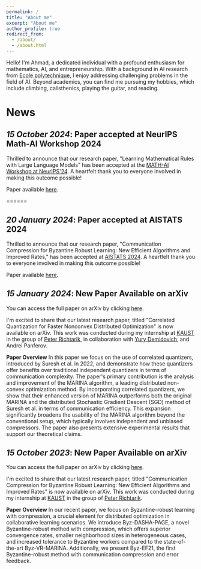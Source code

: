 ```yaml
---
permalink: /
title: "About me"
excerpt: "About me"
author_profile: true
redirect_from: 
  - /about/
  - /about.html
---
```


Hello! I'm Ahmad, a dedicated individual with a profound enthusiasm for mathematics, AI, and entrepreneurship. With a background in AI research from [Ecole polytechnique](https://www.polytechnique.edu/), I enjoy addressing challenging problems in the field of AI. Beyond academics, you can find me pursuing my hobbies, which include climbing, calisthenics, playing the guitar, and reading.

News
======
## *15 October 2024*: Paper accepted at NeurIPS Math-AI Workshop 2024

Thrilled to announce that our research paper, "Learning Mathematical Rules with Large Language
Models" has been accepted at the [MATH-AI Workshop at NeurIPS'24](https://mathai2024.github.io/). A heartfelt thank you to everyone involved in making this outcome possible!

Paper available [here](https://arxiv.org/pdf/2410.16973.pdf).

======
## *20 January 2024*: Paper accepted at AISTATS 2024

Thrilled to announce that our research paper, "Communication Compression for Byzantine Robust Learning: New Efficient Algorithms and Improved Rates," has been accepted at [AISTATS 2024](https://virtual.aistats.org/). A heartfelt thank you to everyone involved in making this outcome possible!

Paper available [here](https://arxiv.org/pdf/2401.05518.pdf).




## *15 January 2024*: New Paper Available on arXiv
You can access the full paper on arXiv by clicking [here](https://arxiv.org/pdf/2401.05518.pdf).

I'm excited to share that our latest research paper, titled "Correlated Quantization for Faster Nonconvex Distributed
Optimization" is now available on arXiv. This work was conducted during my internship at [KAUST](https://kaust.edu.sa) in the group of [Peter Richtarik](https://richtarik.org), in collaboration with [Yury Demidovich](https://scholar.google.com/citations?user=CDENSiUAAAAJ&hl=ru), and Andrei Panferov.

**Paper Overview**
In this paper we focus on the use of correlated quantizers, introduced by Suresh et al. in 2022, and demonstrate how these quantizers offer benefits over traditional independent quantizers in terms of communication complexity. The paper's primary contribution is the analysis and improvement of the MARINA algorithm, a leading distributed non-convex optimization method. By incorporating correlated quantizers, we show that their enhanced version of MARINA outperforms both the original MARINA and the distributed Stochastic Gradient Descent (SGD) method of Suresh et al. in terms of communication efficiency.
This expansion significantly broadens the usability of the MARINA algorithm beyond the conventional setup, which typically involves independent and unbiased compressors. The paper also presents extensive experimental results that support our theoretical claims.



## *15 October 2023*: New Paper Available on arXiv
You can access the full paper on arXiv by clicking [here](https://arxiv.org/abs/2310.09804).

I'm excited to share that our latest research paper, titled "Communication Compression for Byzantine Robust Learning: New Efficient Algorithms and Improved Rates" is now available on arXiv. This work was conducted during my internship at [KAUST](https://kaust.edu.sa) in the group of [Peter Richtarik](https://richtarik.org).

**Paper Overview**
In our recent paper, we focus on Byzantine-robust learning with compression, a crucial element for distributed optimization in collaborative learning scenarios. We introduce Byz-DASHA-PAGE, a novel Byzantine-robust method with compression, which offers superior convergence rates, smaller neighborhood sizes in heterogeneous cases, and increased tolerance to Byzantine workers compared to the state-of-the-art Byz-VR-MARINA. Additionally, we present Byz-EF21, the first Byzantine-robust method with communication compression and error feedback.